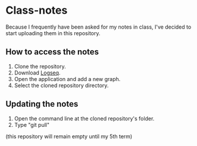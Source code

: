 # Class-notes
Because I frequently have been asked for my notes in class, I've decided to start uploading them in this repository.

## How to access the notes
1. Clone the repository.
2. Download [Logseq](https://logseq.com/).
3. Open the application and add a new graph.
4. Select the cloned repository directory.

## Updating the notes
1. Open the command line at the cloned repository's folder.
2. Type "git pull"

(this repository will remain empty until my 5th term)
